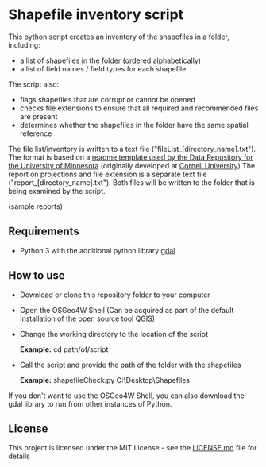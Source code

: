 # Shapefile inventory script

This python script creates an inventory of the shapefiles in a folder, including:
* a list of shapefiles in the folder (ordered alphabetically)
* a list of field names / field types for each shapefile

The script also: 
* flags shapefiles that are corrupt or cannot be opened
* checks file extensions to ensure that all required and recommended files are present
* determines whether the shapefiles in the folder have the same spatial reference

The file list/inventory is written to a text file ("fileList_[directory_name].txt"). The format is based on a [readme template used by the Data Repository for the University of Minnesota](z.umn.edu/readme) (originally developed at [Cornell University](https://data.research.cornell.edu/content/readme)) The report on projections and file extension is a separate text file ("report_[directory_name].txt").  Both files will be written to the folder that is being examined by the script.

(sample reports)

## Requirements
* Python 3 with the additional python library [gdal](https://gdal.org/)

## How to use
* Download or clone this repository folder to your computer
* Open the OSGeo4W Shell  (Can be acquired as part of the default installation of the open source tool [QGIS](https://qgis.org/en/site/)) 
* Change the working directory to the location of the script

  **Example:** cd path/of/script
* Call the script and provide the path of the folder with the shapefiles

  **Example:** shapefileCheck.py C:\Desktop\Shapefiles

If you don't want to use the OSGeo4W Shell, you can also download the gdal library to run from other instances of Python.  

## License

This project is licensed under the MIT License - see the [LICENSE.md](LICENSE.md) file for details
